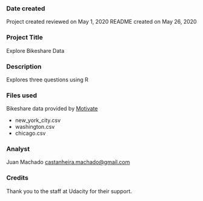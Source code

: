### Date created
Project created reviewed on May 1, 2020
README created on May 26, 2020

### Project Title
Explore Bikeshare Data

### Description
Explores three questions using R

### Files used
Bikeshare data provided by [Motivate](https://www.motivateco.com/)
* new_york_city.csv
* washington.csv
* chicago.csv

### Analyst
Juan Machado
castanheira.machado@gmail.com

### Credits
Thank you to the staff at Udacity for their support.
